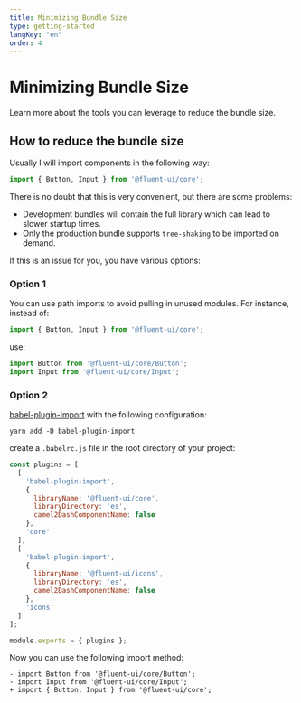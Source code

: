 ```yaml
---
title: Minimizing Bundle Size
type: getting-started
langKey: "en"
order: 4
---
```


# Minimizing Bundle Size

<p class="description">Learn more about the tools you can leverage to reduce the bundle size.</p>

## How to reduce the bundle size

Usually I will import components in the following way:

```js
import { Button, Input } from '@fluent-ui/core';
```

There is no doubt that this is very convenient, but there are some problems:

- Development bundles will contain the full library which can lead to slower startup times.
- Only the production bundle supports `tree-shaking` to be imported on demand.

If this is an issue for you, you have various options:

### Option 1

You can use path imports to avoid pulling in unused modules. For instance, instead of:

```js
import { Button, Input } from '@fluent-ui/core';
```

use:

```js
import Button from '@fluent-ui/core/Button';
import Input from '@fluent-ui/core/Input';
```

### Option 2

[babel-plugin-import](https://github.com/ant-design/babel-plugin-import) with the following configuration:

```shell
yarn add -D babel-plugin-import
```

create a `.babelrc.js` file in the root directory of your project:

```js
const plugins = [
  [
    'babel-plugin-import',
    {
      libraryName: '@fluent-ui/core',
      libraryDirectory: 'es',
      camel2DashComponentName: false
    },
    'core'
  ],
  [
    'babel-plugin-import',
    {
      libraryName: '@fluent-ui/icons',
      libraryDirectory: 'es',
      camel2DashComponentName: false
    },
    'icons'
  ]
];

module.exports = { plugins };
```

Now you can use the following import method:

```git
- import Button from '@fluent-ui/core/Button';
- import Input from '@fluent-ui/core/Input';
+ import { Button, Input } from '@fluent-ui/core';
```
